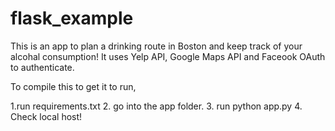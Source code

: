 # flask_example

This is an app to plan a drinking route in Boston and keep track of your alcohal consumption!
It uses Yelp API, Google Maps API and Faceook OAuth to authenticate.

To compile this to get it to run,

1.run requirements.txt
2. go into the app folder.
3. run python app.py
4. Check local host!
